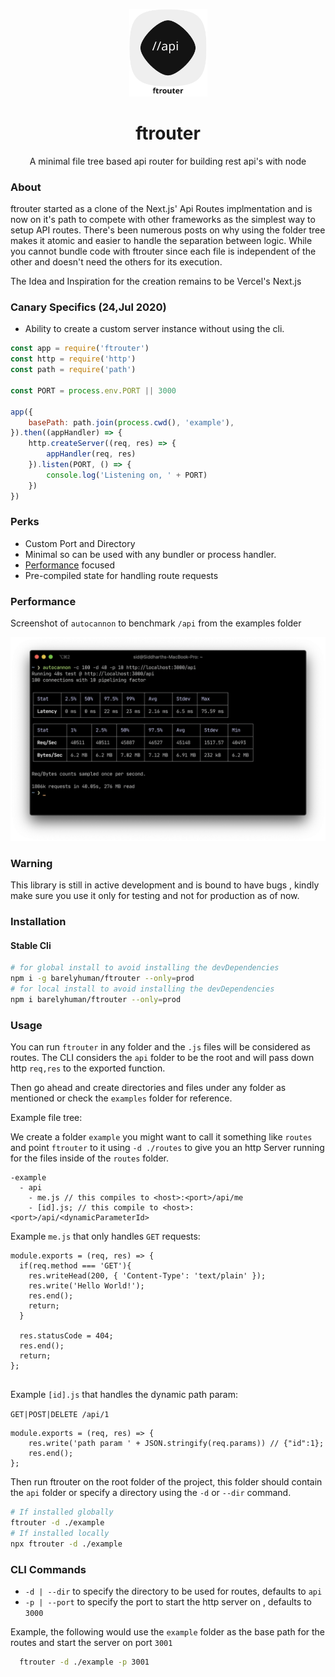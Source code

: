 <p align="center">
		<img width="125" src="docs/logo.svg">
</p>
<h1 align="center">ftrouter</h1>
<p align="center">A minimal file tree based api router for building rest api's with node</p>

### About

ftrouter started as a clone of the Next.js' Api Routes implmentation and is now on it's path to compete with other frameworks as the simplest way to setup API routes. There's been numerous posts on why using the folder tree makes it atomic and easier to handle the separation between logic. While you cannot bundle code with ftrouter since each file is independent of the other and doesn't need the others for its execution.

The Idea and Inspiration for the creation remains to be Vercel's Next.js

### Canary Specifics (24,Jul 2020)

-   Ability to create a custom server instance without using the cli.

```js
const app = require('ftrouter')
const http = require('http')
const path = require('path')

const PORT = process.env.PORT || 3000

app({
    basePath: path.join(process.cwd(), 'example'),
}).then((appHandler) => {
    http.createServer((req, res) => {
        appHandler(req, res)
    }).listen(PORT, () => {
        console.log('Listening on, ' + PORT)
    })
})
```

### Perks

-   Custom Port and Directory
-   Minimal so can be used with any bundler or process handler.
-   [Performance](#Performance) focused
-   Pre-compiled state for handling route requests

### Performance

Screenshot of `autocannon` to benchmark `/api` from the examples folder

![Performance Image](/docs/perf.png)

### Warning

This library is still in active development and is bound to have bugs , kindly make sure you use it only for testing and not for production as of now.

### Installation

#### Stable Cli

```sh
# for global install to avoid installing the devDependencies
npm i -g barelyhuman/ftrouter --only=prod
# for local install to avoid installing the devDependencies
npm i barelyhuman/ftrouter --only=prod

```

### Usage

You can run `ftrouter` in any folder and the `.js` files will be considered as routes.
The CLI considers the `api` folder to be the root and will pass down http `req,res` to the exported function.

Then go ahead and create directories and files under any folder as mentioned or check the `examples` folder for reference.

Example file tree:

We create a folder `example` you might want to call it something like `routes` and point `ftrouter` to it using `-d ./routes` to give you an http Server running for the files inside of the `routes` folder.

```
-example
  - api
    - me.js // this compiles to <host>:<port>/api/me
    - [id].js; // this compile to <host>:<port>/api/<dynamicParameterId>
```

Example `me.js` that only handles `GET` requests:

```
module.exports = (req, res) => {
  if(req.method === 'GET'){
    res.writeHead(200, { 'Content-Type': 'text/plain' });
    res.write('Hello World!');
    res.end();
    return;
  }

  res.statusCode = 404;
  res.end();
  return;
};


```

Example `[id].js` that handles the dynamic path param:

`GET|POST|DELETE /api/1`

```
module.exports = (req, res) => {
    res.write('path param ' + JSON.stringify(req.params)) // {"id":1};
    res.end();
};

```

Then run ftrouter on the root folder of the project, this folder should contain the `api` folder or specify a directory using the `-d` or `--dir` command.

```sh
# If installed globally
ftrouter -d ./example
# If installed locally
npx ftrouter -d ./example

```

### CLI Commands

-   `-d | --dir` to specify the directory to be used for routes, defaults to `api`
-   `-p | --port` to specify the port to start the http server on , defaults to `3000`

Example, the following would use the `example` folder as the base path for the routes and start the server on port `3001`

```sh
  ftrouter -d ./example -p 3001

```
